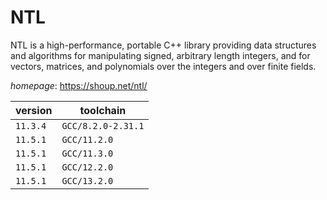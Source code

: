 # NTL

NTL is a high-performance, portable C++ library providing data structures and algorithms for manipulating signed, arbitrary length integers, and for vectors, matrices, and polynomials over the integers and over finite fields.

*homepage*: <https://shoup.net/ntl/>

version | toolchain
--------|----------
``11.3.4`` | ``GCC/8.2.0-2.31.1``
``11.5.1`` | ``GCC/11.2.0``
``11.5.1`` | ``GCC/11.3.0``
``11.5.1`` | ``GCC/12.2.0``
``11.5.1`` | ``GCC/13.2.0``
